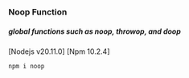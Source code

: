 ### Noop Function 
##### global functions such as noop, throwop, and doop

[Nodejs v20.11.0] [Npm 10.2.4]

```bash
npm i noop
```
